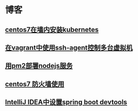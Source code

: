 # 博客

## [centos7在墙内安装kubernetes](https://github.com/vuuvv/blog/issues/7)
## [在vagrant中使用ssh-agent控制多台虚拟机](https://github.com/vuuvv/blog/issues/6)
## [用pm2部署nodejs服务](https://github.com/vuuvv/blog/issues/3)
## [centos7 防火墙使用](https://github.com/vuuvv/blog/issues/2)
## [IntelliJ IDEA中设置spring boot devtools](https://github.com/vuuvv/blog/issues/1)

